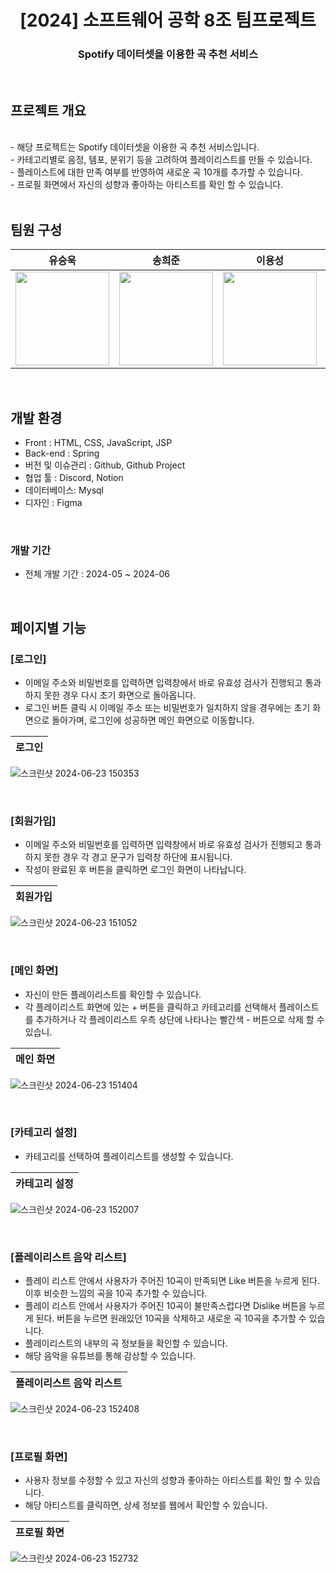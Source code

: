 <div align="center">
<h1>[2024] 소프트웨어 공학 8조 팀프로젝트</h1>
<h3>Spotify 데이터셋을 이용한 곡 추천 서비스</h3>
</div>
<br>

## 프로젝트 개요
<br>
- 해당 프로젝트는 Spotify 데이터셋을 이용한 곡 추천 서비스입니다.<br>
- 카테고리별로 음정, 템포, 분위기 등을 고려하여 플레이리스트를 만들 수 있습니다.<br>
- 플레이스트에 대한 만족 여부를 반영하여 새로운 곡 10개를 추가할 수 있습니다.<br>
- 프로필 화면에서 자신의 성향과 좋아하는 아티스트를 확인 할 수 있습니다.<br>

<br>

## 팀원 구성

<div align="center">

| **유승욱** | **송희준** | **이용성** | **이동진** |
| :------: |  :------: | :------: | :------: |
| <img src="https://avatars.githubusercontent.com/u/143994426?v=4" height=150 width=150>| <img src="https://avatars.githubusercontent.com/u/74843137?v=4" height=150 width=150> | <img src="https://avatars.githubusercontent.com/u/143994426?v=4" height=150 width=150> | <img src="https://avatars.githubusercontent.com/u/84756846?v=4" height=150 width=150> <br/> |

</div>

<br>

## 개발 환경

- Front : HTML, CSS, JavaScript, JSP
- Back-end : Spring
- 버전 및 이슈관리 : Github, Github Project
- 협업 툴 : Discord, Notion
- 데이터베이스: Mysql
- 디자인 : Figma
<br>

### 개발 기간

- 전체 개발 기간 : 2024-05 ~ 2024-06


<br>

## 페이지별 기능

### [로그인]
- 이메일 주소와 비밀번호를 입력하면 입력창에서 바로 유효성 검사가 진행되고 통과하지 못한 경우 다시 초기 화면으로 돌아옵니다.
- 로그인 버튼 클릭 시 이메일 주소 또는 비밀번호가 일치하지 않을 경우에는 초기 화면으로 돌아가며, 로그인에 성공하면 메인 화면으로 이동합니다.

| 로그인 |
|----------|
![스크린샷 2024-06-23 150353](https://github.com/Software-Engeering/Software-Engineering/assets/66588512/c3fb1c31-fe6d-4286-8209-29a315787401)


<br>

### [회원가입]
- 이메일 주소와 비밀번호를 입력하면 입력창에서 바로 유효성 검사가 진행되고 통과하지 못한 경우 각 경고 문구가 입력창 하단에 표시됩니다.
- 작성이 완료된 후 버튼을 클릭하면 로그인 화면이 나타납니다.

| 회원가입 |
|----------|
![스크린샷 2024-06-23 151052](https://github.com/Software-Engeering/Software-Engineering/assets/66588512/a7808066-36da-497c-8aff-28eac9c8de5a)


<br>


### [메인 화면]
- 자신이 만든 플레이리스트를 확인할 수 있습니다.
- 각 플레이리스트 화면에 있는 + 버튼을 클릭하고 카테고리를 선택해서 플레이스트를 추가하거나 각 플레이리스트 우측 상단에 나타나는 빨간색 - 버튼으로 삭제 할 수 있습니. 

| 메인 화면 |
|----------|
![스크린샷 2024-06-23 151404](https://github.com/Software-Engeering/Software-Engineering/assets/66588512/8c0be592-d4ff-41cc-bcec-0c2ecc153b79)


<br>

### [카테고리 설정]
- 카테고리를 선택하여 플레이리스트를 생성할 수 있습니다.

| 카테고리 설정 |
|----------|
![스크린샷 2024-06-23 152007](https://github.com/Software-Engeering/Software-Engineering/assets/66588512/0232173b-4b13-4ade-bc01-c704f270a004)


<br>

### [플레이리스트 음악 리스트]
- 플레이 리스트 안에서 사용자가 주어진 10곡이 만족되면 Like 버튼을 누르게 된다. 이후 비슷한 느낌의 곡을 10곡 추가할 수 있습니다. 
- 플레이 리스트 안에서 사용자가 주어진 10곡이 불만족스럽다면 Dislike 버튼을 누르게 된다. 버튼을 누르면 원래있던 10곡을 삭제하고 새로운 곡 10곡을 추가할 수 있습니다.
- 플레이리스트의 내부의 곡 정보들을 확인할 수 있습니다.
- 해당 음악을 유튜브를 통해 감상할 수 있습니다.

| 플레이리스트 음악 리스트 |
|----------|
![스크린샷 2024-06-23 152408](https://github.com/Software-Engeering/Software-Engineering/assets/66588512/f09b40e8-774f-48b0-991e-4e2b71deb759)



<br>

### [프로필 화면]
- 사용자 정보를 수정할 수 있고 자신의 성향과 좋아하는 아티스트를 확인 할 수 있습니다.
- 해당 아티스트를 클릭하면, 상세 정보를 웹에서 확인할 수 있습니다.


| 프로필 화면 |
|----------|
![스크린샷 2024-06-23 152732](https://github.com/Software-Engeering/Software-Engineering/assets/66588512/e455a6f2-c075-435d-b72d-a74fcbdcb87b)


<br>

